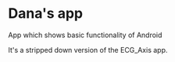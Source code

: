 # Dana's app
App which shows basic functionality of Android

It's a stripped down version of the ECG_Axis app.
